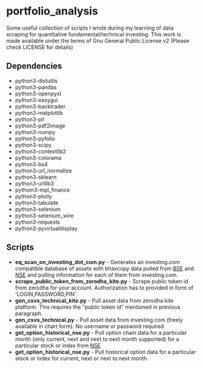 # portfolio_analysis
Some useful collection of scripts I wrote during my learning of data scraping for quantitative fundamental/technical investing.
This work is made available under the terms of Gnu General Public License v2 (Please check LICENSE for details)

## Dependencies
- python3-distutils
- python3-pandas
- python3-openpyxl
- python3-easygui
- python3-backtrader
- python3-matplotlib
- python3-pil
- python3-pdf2image
- python3-numpy
- python3-pyfolio
- python3-scipy
- python3-contextlib2
- python3-colorama
- python3-bs4
- python3-url_normalize
- python3-sklearn
- python3-urllib3
- pythom3-mpl_finance
- python3-plotly
- python3-tabulate
- python3-selenium
- python3-selenium_wire
- python3-requests
- python3-pyvirtualdisplay

## Scripts
* **eq_scan_on_investing_dot_com.py** - Generates an investing.com compatible database of assets with bhavcopy data pulled from [BSE](https://www.bseindia.com) and [NSE](https://www.nseindia.com) and pulling information for each of them from investing.com.
* **scrape_public_token_from_zerodha_kite.py** - Scrape public token id from zerodha for your account. Authorization has to provided in form of 'LOGIN,PASSWORD,PIN'.
* **gen_csvs_technical_kite.py** - Pull asset data from zerodha kite platform. This requires the "public token id" mentioned in previous paragraph.
* **gen_csvs_technical.py** - Pull asset data from investing.com (freely available in chart form). No username or password required.
* **get_option_historical_nse.py** - Pull option chain data for a particular month (only current, next and next to next month supported) for a particular stock or index from [NSE](https://www.nseindia.com)
* **get_option_historical_nse.py** - Pull historical option data for a particular stock or index for current, next or next to next month.